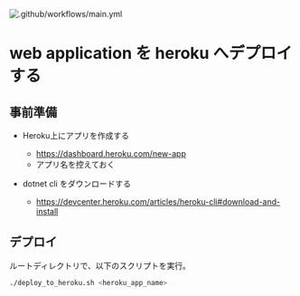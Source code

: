 ![.github/workflows/main.yml](https://github.com/ModelingKai/Reservation2/workflows/.github/workflows/main.yml/badge.svg)

# web application を heroku へデプロイする


## 事前準備

- Heroku上にアプリを作成する
    - https://dashboard.heroku.com/new-app
    - アプリ名を控えておく
    
 - dotnet cli をダウンロードする
    - https://devcenter.heroku.com/articles/heroku-cli#download-and-install
    
## デプロイ

ルートディレクトリで、以下のスクリプトを実行。

```bash
./deploy_to_heroku.sh <heroku_app_name>     
```
